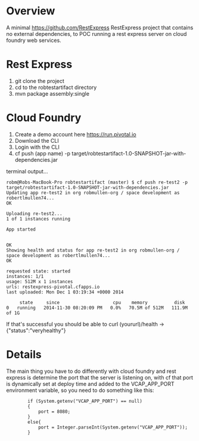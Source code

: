 Overview
============================
A minimal https://github.com/RestExpress RestExpress project that contains no external dependencies, to POC running a rest express server on cloud foundry web services.

Rest Express
==================
1. git clone the project
2. cd to the robtestartifact directory
3. mvn package assembly:single


Cloud Foundry
==================
1. Create a demo account here https://run.pivotal.io
2. Download the CLI 
3. Login with the CLI 
4. cf push (app name) -p target/robtestartifact-1.0-SNAPSHOT-jar-with-dependencies.jar


terminal output...

```
robm@Robs-MacBook-Pro robtestartifact (master) $ cf push re-test2 -p target/robtestartifact-1.0-SNAPSHOT-jar-with-dependencies.jar 
Updating app re-test2 in org robmullen-org / space development as robertlmullen74...
OK

Uploading re-test2...
1 of 1 instances running

App started


OK
Showing health and status for app re-test2 in org robmullen-org / space development as robertlmullen74...
OK

requested state: started
instances: 1/1
usage: 512M x 1 instances
urls: restexpress-pivotal.cfapps.io
last uploaded: Mon Dec 1 03:19:34 +0000 2014

     state     since                    cpu    memory          disk   
0   running   2014-11-30 08:20:09 PM   0.0%   70.5M of 512M   111.9M of 1G  
```

If that's successful you should be able to curl (yoururl)/health -> {"status":"veryhealthy"}

Details
====================
The main thing you have to do differently with cloud foundry and rest express is determine the port that the server is listening on, with cf that port is dynamically set at deploy time and added to the VCAP_APP_PORT environment variable, so you need to do something like this:

```
		if (System.getenv("VCAP_APP_PORT") == null)
		{
			port = 8080;
		}
		else{
			port = Integer.parseInt(System.getenv("VCAP_APP_PORT"));
		}
```
